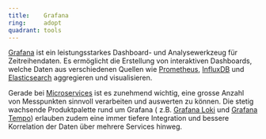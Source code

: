 ```yaml
---
title:    Grafana  
ring:     adopt  
quadrant: tools
---
```


[Grafana][grafana] ist ein leistungsstarkes Dashboard- und Analysewerkzeug für Zeitreihendaten. Es ermöglicht die
Erstellung von interaktiven Dashboards, welche Daten aus verschiedenen Quellen wie [Prometheus][prometheus],
[InfluxDB][influxdb] und [Elasticsearch][elasticsearch] aggregieren und visualisieren.

Gerade bei [Microservices][microservices] ist es zunehmend wichtig, eine grosse Anzahl von Messpunkten sinnvoll
verarbeiten und auswerten zu können. Die stetig wachsende Produktpalette rund um Grafana (
z.B. [Grafana Loki][grafana-loki] und [Grafana Tempo][grafana-tempo]) erlauben zudem eine immer tiefere Integration und
bessere Korrelation der Daten über mehrere Services hinweg.

[grafana]: https://grafana.com/grafana/

[prometheus]: https://prometheus.io

[influxdb]: https://www.influxdata.com

[elasticsearch]: https://www.elastic.co

[microservices]: ../concepts-and-methods/microservices.html

[grafana-loki]: https://grafana.com/oss/loki/

[grafana-tempo]: https://grafana.com/traces/
